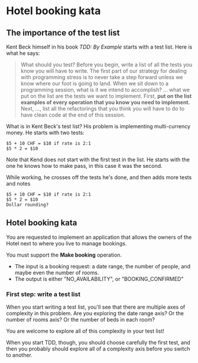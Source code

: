 
# Hotel booking kata

## The importance of the test list

Kent Beck himself in his book *TDD: By Example* starts with a test list.  Here is what he says:

> What should you test? Before you begin, write a list of all the tests you know you will have to write.
> The first part of our strategy for dealing with programming stress is to never take a step forward unless we know where our foot is going to land. When we sit down to a programming session, what is it we intend to accomplish?
> ... what we put on the list are the tests we want to implement.  First, **put on the list examples of every operation that you know you need to implement.** Next, ..., list all the refactorings that you think you will have to do to have clean code at the end of this session.
 
What is in Kent Beck's test list?  His problem is implementing multi-currency money.  He starts with two tests:

    $5 + 10 CHF = $10 if rate is 2:1
    $5 * 2 = $10

Note that Kend does not start with the first test in the list.  He starts with the one he knows how to make pass, in this case it was the second.

While working, he crosses off the tests he's done, and then adds more tests and notes

    $5 + 10 CHF = $10 if rate is 2:1
    $5 * 2 = $10
    Dollar rounding?

## Hotel booking kata

You are requested to implement an application that allows the owners of the Hotel next to where you live to manage bookings.

You must support the **Make booking** operation.
 - The input is a booking request: a date range, the number of people, and maybe even the number of rooms.
 - The output is either "NO_AVAILABILITY", or "BOOKING_CONFIRMED"

### First step: write a test list

When you start writing a test list, you'll see that there are multiple axes of complexity in this problem.  Are you exploring the date range axis?  Or the number of rooms axis?  Or the number of beds in each room?

You are welcome to explore all of this complexity in your test list!

When you start TDD, though, you should choose carefully the first test, and then you probably should explore all of a complexity axis before you switch to another.


